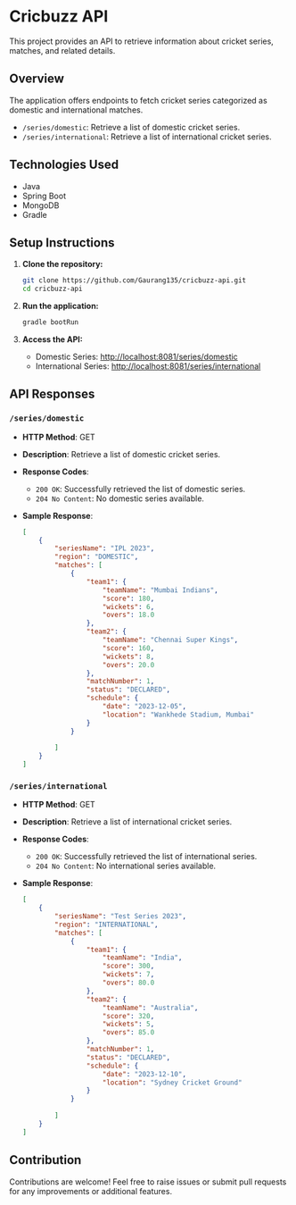 # Cricbuzz API

This project provides an API to retrieve information about cricket series, matches, and related details.

## Overview

The application offers endpoints to fetch cricket series categorized as domestic and international matches.

- `/series/domestic`: Retrieve a list of domestic cricket series.
- `/series/international`: Retrieve a list of international cricket series.

## Technologies Used

- Java
- Spring Boot
- MongoDB 
- Gradle 

## Setup Instructions

1. **Clone the repository:**

    ```bash
    git clone https://github.com/Gaurang135/cricbuzz-api.git
    cd cricbuzz-api
    ```

2. **Run the application:**

    ```bash
    gradle bootRun
    ```

3. **Access the API:**

    - Domestic Series: [http://localhost:8081/series/domestic](http://localhost:8081/series/domestic)
    - International Series: [http://localhost:8081/series/international](http://localhost:8081/series/international)

## API Responses

### `/series/domestic`

- **HTTP Method**: GET
- **Description**: Retrieve a list of domestic cricket series.
- **Response Codes**:
    - `200 OK`: Successfully retrieved the list of domestic series.
    - `204 No Content`: No domestic series available.
- **Sample Response**:

    ```json
    [
        {
            "seriesName": "IPL 2023",
            "region": "DOMESTIC",
            "matches": [
                {
                    "team1": {
                        "teamName": "Mumbai Indians",
                        "score": 180,
                        "wickets": 6,
                        "overs": 18.0
                    },
                    "team2": {
                        "teamName": "Chennai Super Kings",
                        "score": 160,
                        "wickets": 8,
                        "overs": 20.0
                    },
                    "matchNumber": 1,
                    "status": "DECLARED",
                    "schedule": {
                        "date": "2023-12-05",
                        "location": "Wankhede Stadium, Mumbai"
                    }
                }
                
            ]
        }
    ]
    ```

### `/series/international`

- **HTTP Method**: GET
- **Description**: Retrieve a list of international cricket series.
- **Response Codes**:
    - `200 OK`: Successfully retrieved the list of international series.
    - `204 No Content`: No international series available.
- **Sample Response**:

    ```json
    [
        {
            "seriesName": "Test Series 2023",
            "region": "INTERNATIONAL",
            "matches": [
                {
                    "team1": {
                        "teamName": "India",
                        "score": 300,
                        "wickets": 7,
                        "overs": 80.0
                    },
                    "team2": {
                        "teamName": "Australia",
                        "score": 320,
                        "wickets": 5,
                        "overs": 85.0
                    },
                    "matchNumber": 1,
                    "status": "DECLARED",
                    "schedule": {
                        "date": "2023-12-10",
                        "location": "Sydney Cricket Ground"
                    }
                }
                
            ]
        }
    ]
    ```

## Contribution

Contributions are welcome! Feel free to raise issues or submit pull requests for any improvements or additional features.

